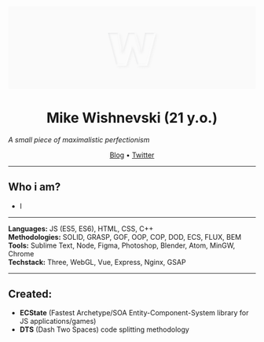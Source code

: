 ![Wishnevski GitHub Cover](./cover.png)

<h1 align="center">Mike Wishnevski (21 y.o.)</h2>
<i align="center">A small piece of maximalistic perfectionism</i>
<p align="center">
  <a href="https://blog.athulcyriac.co">Blog</a> •
  <a href="https://twitter.com/athulcajay">Twitter</a>
</p>

---

## Who i am?
- I

---

**Languages:** JS (ES5, ES6), HTML, CSS, C++  
**Methodologies:** SOLID, GRASP, GOF, OOP, COP, DOD, ECS, FLUX, BEM  
**Tools:** Sublime Text, Node, Figma, Photoshop, Blender, Atom, MinGW, Chrome  
**Techstack:** Three, WebGL, Vue, Express, Nginx, GSAP  

---

## Created:
- **ECState** (Fastest Archetype/SOA Entity-Component-System library for JS applications/games)
- **DTS** (Dash Two Spaces) code splitting methodology
